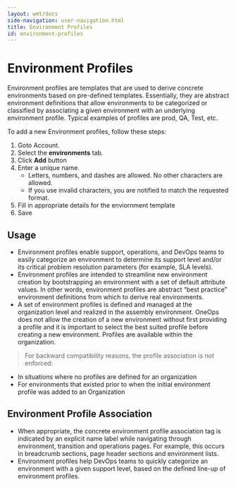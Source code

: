 ```yaml
---
layout: wmt/docs
side-navigation: user-navigation.html
title: Environment Profiles
id: environment-profiles
---
```


# Environment Profiles

Environment profiles are templates that are used to derive concrete environments based on pre-defined templates. Essentially, they are abstract environment definitions that allow environments to be categorized or classified by associating a given environment with an underlying environment profile. Typical examples of profiles are prod, QA, Test, etc.

To add a new Environment profiles, follow these steps:


1. Goto Account.
2. Select the **environments** tab.
3. Click **Add** button
4. Enter a unique name.
    * Letters, numbers, and dashes are allowed. No other characters are allowed.
    * If you use invalid characters, you are notified to match the requested format.
5. Fill in appropriate details for the enviornment template
6. Save


## Usage


* Environment profiles enable support, operations, and DevOps teams to easily categorize an environment to determine its support level and/or its critical problem resolution parameters (for example, SLA levels).
* Environment profiles are intended to streamline new environment creation by bootstrapping an environment with a set of default attribute values. In other words, environment profiles are abstract “best practice” environment definitions from which to derive real environments.
* A set of environment profiles is defined and managed at the organization level and realized in the assembly environment. OneOps does not allow the creation of a new environment without first providing a profile and it is important to select the best suited profile before creating a new environment. Profiles are available within the organization.

>For backward compatibility reasons, the profile association is not enforced:
>
* In situations where no profiles are defined for an organization
* For environments that existed prior to when the initial environment profile was added to an Organization

## Environment Profile Association


* When appropriate, the concrete environment profile association tag is indicated by an explicit name label while navigating through environment, transition and operations pages. For example, this occurs in breadcrumb sections, page header sections and environment lists.
* Environment profiles help DevOps teams to quickly categorize an environment with a given support level, based on the defined line-up of environment profiles.
